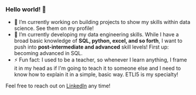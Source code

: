 ### Hello world! 👋

- 🔭 I’m currently working on building projects to show my skills within data science. See them on my profile!
- 🌱 I’m currently developing my data engineering skills. While I have a broad basic knowledge of **SQL, python, excel, and so forth**, I want to push into **post-intermediate and advanced** skill levels! First up: becoming advanced in SQL.
- ⚡ Fun fact: I used to be a teacher, so whenever I learn anything, I frame it in my head as if I'm going to teach it to someone else and I need to know how to explain it in a simple, basic way. 
ETLI5 is my specialty!

Feel free to reach out on [LinkedIn](https://www.linkedin.com/in/oa-mohassan/) any time!
